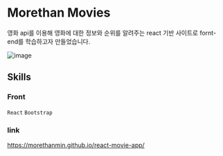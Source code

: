 # Morethan Movies

영화 api를 이용해 영화에 대한 정보와 순위를 알려주는 react 기반 사이트로 fornt-end를 학습하고자 만들었습니다.

![image](https://user-images.githubusercontent.com/72514247/107317180-79e06d80-6add-11eb-9b06-a9efd1840b78.png)

## Skills

### Front

`React` `Bootstrap`

### link

https://morethanmin.github.io/react-movie-app/



